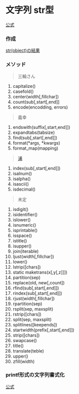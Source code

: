 # 文字列 str型

[公式](https://docs.python.org/ja/3/library/stdtypes.html#str)

### 作成
[str(object)の結果]()
### メソッド
> 三輪さん
1. capitalize()
1. casefold()
1. center(width\[,fillchar])
1. count(sub\[,start\[,end]]
1. encode(encodding, errors)
> 義幸
1. endswith(suffix\[,start\,end]])
1. expandtabs(tabsize)
1. find(sub\[,start\[,end]])
1. format(*args, *kwargs)
1. format_map(mapping)
> [浦](https://github.com/YutaUra/YCU-Programing/blob/master/Python_understanding/%241_str/str_3_ura.ipynb)
1. index(sub\[,start\[,end]])
1. isalnum()
1. isalpha()
1. isascii()
1. isdecimal()
> 未定
1. isdigit()
1. isidentifier()
1. islower()
1. isnumeric()
1. isprintable()
1. isspace()
1. istitle()
1. isupper()
1. join(iterable)
1. ljust(width\[,fillchar])
1. lower()
1. lstrip(\[chars])
1. static maketrans(x\[,y\[,z]]])
1. partition(sep)
1. replace(old, new\[,count])
1. rfind(sub\[,start\[,end]])
1. rindex(sub\[,start\[,end]])
1. rjust(width\[,fillchar])
1. rpartition(sep)
1. rsplit(sep, maxsplit)
1. rstrip(\[chars])
1. split(sep, maxsplit)
1. splitlines(\[keepends])
1. startwidth(prefix\[,start\[,end]])
1. strip(\[chars])
1. swapcase()
1. title()
1. translate(teble)
1. upper()
1. zfill(width)

### printf形式の文字列書式化
[公式](https://docs.python.org/ja/3/library/stdtypes.html#printf-style-string-formatting)
